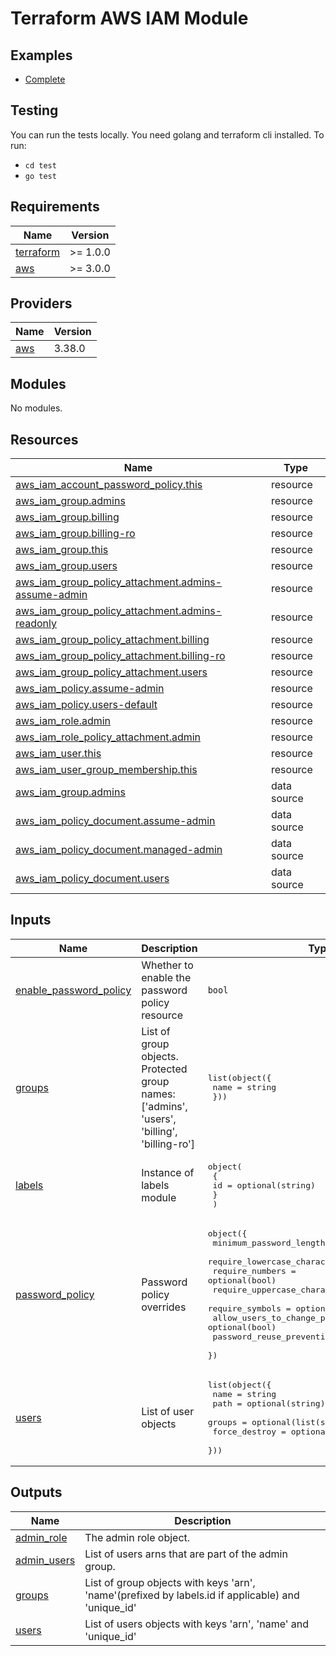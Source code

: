 # Terraform AWS IAM Module

## Examples

- [Complete](https://github.com/Skyfjall/terraform-aws-iam/tree/main/examples/complete)

## Testing

You can run the tests locally. You need golang and terraform cli installed. To run:

- `cd test`
- `go test`

<!-- BEGIN_TF_DOCS -->

## Requirements

| Name                                                                     | Version  |
| ------------------------------------------------------------------------ | -------- |
| <a name="requirement_terraform"></a> [terraform](#requirement_terraform) | >= 1.0.0 |
| <a name="requirement_aws"></a> [aws](#requirement_aws)                   | >= 3.0.0 |

## Providers

| Name                                             | Version |
| ------------------------------------------------ | ------- |
| <a name="provider_aws"></a> [aws](#provider_aws) | 3.38.0  |

## Modules

No modules.

## Resources

| Name                                                                                                                                                           | Type        |
| -------------------------------------------------------------------------------------------------------------------------------------------------------------- | ----------- |
| [aws_iam_account_password_policy.this](https://registry.terraform.io/providers/hashicorp/aws/latest/docs/resources/iam_account_password_policy)                | resource    |
| [aws_iam_group.admins](https://registry.terraform.io/providers/hashicorp/aws/latest/docs/resources/iam_group)                                                  | resource    |
| [aws_iam_group.billing](https://registry.terraform.io/providers/hashicorp/aws/latest/docs/resources/iam_group)                                                 | resource    |
| [aws_iam_group.billing-ro](https://registry.terraform.io/providers/hashicorp/aws/latest/docs/resources/iam_group)                                              | resource    |
| [aws_iam_group.this](https://registry.terraform.io/providers/hashicorp/aws/latest/docs/resources/iam_group)                                                    | resource    |
| [aws_iam_group.users](https://registry.terraform.io/providers/hashicorp/aws/latest/docs/resources/iam_group)                                                   | resource    |
| [aws_iam_group_policy_attachment.admins-assume-admin](https://registry.terraform.io/providers/hashicorp/aws/latest/docs/resources/iam_group_policy_attachment) | resource    |
| [aws_iam_group_policy_attachment.admins-readonly](https://registry.terraform.io/providers/hashicorp/aws/latest/docs/resources/iam_group_policy_attachment)     | resource    |
| [aws_iam_group_policy_attachment.billing](https://registry.terraform.io/providers/hashicorp/aws/latest/docs/resources/iam_group_policy_attachment)             | resource    |
| [aws_iam_group_policy_attachment.billing-ro](https://registry.terraform.io/providers/hashicorp/aws/latest/docs/resources/iam_group_policy_attachment)          | resource    |
| [aws_iam_group_policy_attachment.users](https://registry.terraform.io/providers/hashicorp/aws/latest/docs/resources/iam_group_policy_attachment)               | resource    |
| [aws_iam_policy.assume-admin](https://registry.terraform.io/providers/hashicorp/aws/latest/docs/resources/iam_policy)                                          | resource    |
| [aws_iam_policy.users-default](https://registry.terraform.io/providers/hashicorp/aws/latest/docs/resources/iam_policy)                                         | resource    |
| [aws_iam_role.admin](https://registry.terraform.io/providers/hashicorp/aws/latest/docs/resources/iam_role)                                                     | resource    |
| [aws_iam_role_policy_attachment.admin](https://registry.terraform.io/providers/hashicorp/aws/latest/docs/resources/iam_role_policy_attachment)                 | resource    |
| [aws_iam_user.this](https://registry.terraform.io/providers/hashicorp/aws/latest/docs/resources/iam_user)                                                      | resource    |
| [aws_iam_user_group_membership.this](https://registry.terraform.io/providers/hashicorp/aws/latest/docs/resources/iam_user_group_membership)                    | resource    |
| [aws_iam_group.admins](https://registry.terraform.io/providers/hashicorp/aws/latest/docs/data-sources/iam_group)                                               | data source |
| [aws_iam_policy_document.assume-admin](https://registry.terraform.io/providers/hashicorp/aws/latest/docs/data-sources/iam_policy_document)                     | data source |
| [aws_iam_policy_document.managed-admin](https://registry.terraform.io/providers/hashicorp/aws/latest/docs/data-sources/iam_policy_document)                    | data source |
| [aws_iam_policy_document.users](https://registry.terraform.io/providers/hashicorp/aws/latest/docs/data-sources/iam_policy_document)                            | data source |

## Inputs

| Name                                                                                                | Description                                                                                | Type                                                                                                                                                                                                                                                                                                                                                         | Default | Required |
| --------------------------------------------------------------------------------------------------- | ------------------------------------------------------------------------------------------ | ------------------------------------------------------------------------------------------------------------------------------------------------------------------------------------------------------------------------------------------------------------------------------------------------------------------------------------------------------------ | ------- | :------: |
| <a name="input_enable_password_policy"></a> [enable_password_policy](#input_enable_password_policy) | Whether to enable the password policy resource                                             | `bool`                                                                                                                                                                                                                                                                                                                                                       | `true`  |    no    |
| <a name="input_groups"></a> [groups](#input_groups)                                                 | List of group objects. Protected group names: ['admins', 'users', 'billing', 'billing-ro'] | <pre>list(object({<br> name = string<br> }))</pre>                                                                                                                                                                                                                                                                                                           | n/a     |   yes    |
| <a name="input_labels"></a> [labels](#input_labels)                                                 | Instance of labels module                                                                  | <pre>object(<br> {<br> id = optional(string)<br> }<br> )</pre>                                                                                                                                                                                                                                                                                               | `{}`    |    no    |
| <a name="input_password_policy"></a> [password_policy](#input_password_policy)                      | Password policy overrides                                                                  | <pre>object({<br> minimum_password_length = optional(number)<br> require_lowercase_characters = optional(bool)<br> require_numbers = optional(bool)<br> require_uppercase_characters = optional(bool)<br> require_symbols = optional(bool)<br> allow_users_to_change_password = optional(bool)<br> password_reuse_prevention = optional(number)<br> })</pre> | `{}`    |    no    |
| <a name="input_users"></a> [users](#input_users)                                                    | List of user objects                                                                       | <pre>list(object({<br> name = string<br> path = optional(string)<br> groups = optional(list(string))<br> force_destroy = optional(bool)<br> }))</pre>                                                                                                                                                                                                        | n/a     |   yes    |

## Outputs

| Name                                                                 | Description                                                                                        |
| -------------------------------------------------------------------- | -------------------------------------------------------------------------------------------------- |
| <a name="output_admin_role"></a> [admin_role](#output_admin_role)    | The admin role object.                                                                             |
| <a name="output_admin_users"></a> [admin_users](#output_admin_users) | List of users arns that are part of the admin group.                                               |
| <a name="output_groups"></a> [groups](#output_groups)                | List of group objects with keys 'arn', 'name'(prefixed by labels.id if applicable) and 'unique_id' |
| <a name="output_users"></a> [users](#output_users)                   | List of users objects with keys 'arn', 'name' and 'unique_id'                                      |

<!-- END_TF_DOCS -->
